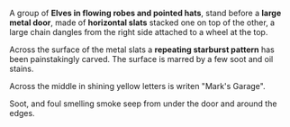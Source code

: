 A group of **Elves in flowing robes and pointed hats**, stand before a **large metal door**, made of **horizontal slats** stacked one on top of the other, a large chain dangles from the right side attached to a wheel at the top.

Across the surface of the metal slats a **repeating starburst pattern** has been painstakingly carved. The surface is marred by a few soot and oil stains.

Across the middle in shining yellow letters is writen "Mark's Garage".

Soot, and foul smelling smoke seep from under the door and around the edges.